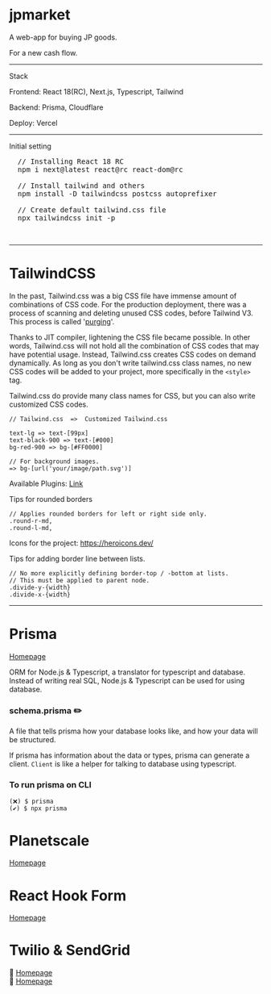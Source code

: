# jpmarket
A web-app for buying JP goods.

For a new cash flow.

<hr>

Stack

Frontend: React 18(RC), Next.js, Typescript, Tailwind

Backend: Prisma, Cloudflare

Deploy: Vercel

<hr>

Initial setting

<pre>
  // Installing React 18 RC
  npm i next@latest react@rc react-dom@rc

  // Install tailwind and others
  npm install -D tailwindcss postcss autoprefixer

  // Create default tailwind.css file
  npx tailwindcss init -p
</pre>

<br>

<hr>

# TailwindCSS

In the past, Tailwind.css was a big CSS file have immense amount of combinations of CSS code. For the production deployment, there was a process of scanning and deleting unused CSS codes, before Tailwind V3. This process is called '<a href="https://v2.tailwindcss.com/docs/optimizing-for-production">purging</a>'. 

Thanks to JIT compiler, lightening the CSS file became possible. In other words, Tailwind.css will not hold all the combination of CSS codes that may have potential usage. Instead, Tailwind.css creates CSS codes on demand dynamically. As long as you don't write tailwind.css class names, no new CSS codes will be added to your project, more specifically in the ```<style>``` tag.

Tailwind.css do provide many class names for CSS, but you can also write customized CSS codes.
```
// Tailwind.css  =>  Customized Tailwind.css

text-lg => text-[99px]
text-black-900 => text-[#000]
bg-red-900 => bg-[#FF0000]

// For background images.
=> bg-[url('your/image/path.svg')]
```

Available Plugins: <a href="https://tailwindcss.com/docs/plugins">Link</a>

Tips for rounded borders
```
// Applies rounded borders for left or right side only.
.round-r-md,
.round-l-md,
```

Icons for the project: <a href="https://heroicons.dev/">https://heroicons.dev/</a>

Tips for adding border line between lists.
```
// No more explicitly defining border-top / -bottom at lists.
// This must be applied to parent node.
.divide-y-{width}
.divide-x-{width}
```

<hr>

# Prisma 

<a href="https://www.prisma.io/">Homepage</a>

ORM for Node.js & Typescript, a translator for typescript and database.
<br>Instead of writing real SQL, Node.js & Typescript can be used for using database.

### schema.prisma ✏️

A file that tells prisma how your database looks like, and how your data will be structured.

If prisma has information about the data or types, prisma can generate a client. ```Client``` is like a helper for talking to database using typescript.

### To run prisma on CLI

```
(❌) $ prisma
(✔️) $ npx prisma
```

# Planetscale

<a href="https://planetscale.com/">Homepage</a>

# React Hook Form 

<a href="https://react-hook-form.com/">Homepage</a>

# Twilio & SendGrid

📱 <a href="https://www.twilio.com/">Homepage</a>
<br>
📧 <a href="https://app.sendgrid.com/">Homepage</a>